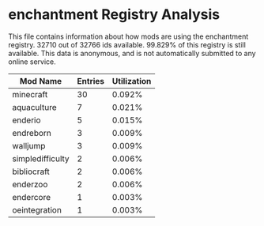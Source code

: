 # enchantment Registry Analysis

This file contains information about how mods are using the enchantment
registry. 32710 out of 32766 ids available. 99.829% of this registry is still
available. This data is anonymous, and is not automatically submitted to any
online service.


| Mod Name         | Entries | Utilization |
|------------------|---------|-------------|
| minecraft        | 30      | 0.092%      |
| aquaculture      | 7       | 0.021%      |
| enderio          | 5       | 0.015%      |
| endreborn        | 3       | 0.009%      |
| walljump         | 3       | 0.009%      |
| simpledifficulty | 2       | 0.006%      |
| bibliocraft      | 2       | 0.006%      |
| enderzoo         | 2       | 0.006%      |
| endercore        | 1       | 0.003%      |
| oeintegration    | 1       | 0.003%      |
